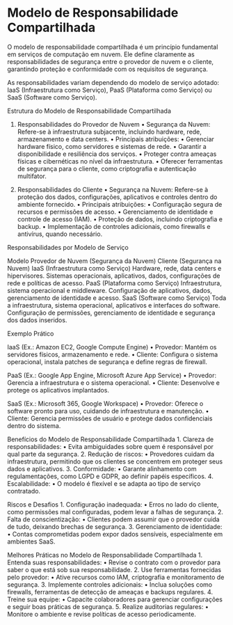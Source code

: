 # Modelo de Responsabilidade Compartilhada

O modelo de responsabilidade compartilhada é um princípio fundamental em serviços de computação em nuvem. Ele define claramente as responsabilidades de segurança entre o provedor de nuvem e o cliente, garantindo proteção e conformidade com os requisitos de segurança.

As responsabilidades variam dependendo do modelo de serviço adotado: IaaS (Infraestrutura como Serviço), PaaS (Plataforma como Serviço) ou SaaS (Software como Serviço).

Estrutura do Modelo de Responsabilidade Compartilhada

1. Responsabilidades do Provedor de Nuvem
	•	Segurança da Nuvem: Refere-se à infraestrutura subjacente, incluindo hardware, rede, armazenamento e data centers.
	•	Principais atribuições:
	•	Gerenciar hardware físico, como servidores e sistemas de rede.
	•	Garantir a disponibilidade e resiliência dos serviços.
	•	Proteger contra ameaças físicas e cibernéticas no nível da infraestrutura.
	•	Oferecer ferramentas de segurança para o cliente, como criptografia e autenticação multifator.

2. Responsabilidades do Cliente
	•	Segurança na Nuvem: Refere-se à proteção dos dados, configurações, aplicativos e controles dentro do ambiente fornecido.
	•	Principais atribuições:
	•	Configuração segura de recursos e permissões de acesso.
	•	Gerenciamento de identidade e controle de acesso (IAM).
	•	Proteção de dados, incluindo criptografia e backup.
	•	Implementação de controles adicionais, como firewalls e antivírus, quando necessário.

Responsabilidades por Modelo de Serviço

Modelo	Provedor de Nuvem (Segurança da Nuvem)	Cliente (Segurança na Nuvem)
IaaS (Infraestrutura como Serviço)	Hardware, rede, data centers e hipervisores.	Sistemas operacionais, aplicativos, dados, configurações de rede e políticas de acesso.
PaaS (Plataforma como Serviço)	Infraestrutura, sistema operacional e middleware.	Configuração de aplicativos, dados, gerenciamento de identidade e acesso.
SaaS (Software como Serviço)	Toda a infraestrutura, sistema operacional, aplicativos e interfaces do software.	Configuração de permissões, gerenciamento de identidade e segurança dos dados inseridos.

Exemplo Prático

IaaS (Ex.: Amazon EC2, Google Compute Engine)
	•	Provedor: Mantém os servidores físicos, armazenamento e rede.
	•	Cliente: Configura o sistema operacional, instala patches de segurança e define regras de firewall.

PaaS (Ex.: Google App Engine, Microsoft Azure App Service)
	•	Provedor: Gerencia a infraestrutura e o sistema operacional.
	•	Cliente: Desenvolve e protege os aplicativos implantados.

SaaS (Ex.: Microsoft 365, Google Workspace)
	•	Provedor: Oferece o software pronto para uso, cuidando de infraestrutura e manutenção.
	•	Cliente: Gerencia permissões de usuário e protege dados confidenciais dentro do sistema.

Benefícios do Modelo de Responsabilidade Compartilhada
	1.	Clareza de responsabilidades:
	•	Evita ambiguidades sobre quem é responsável por qual parte da segurança.
	2.	Redução de riscos:
	•	Provedores cuidam da infraestrutura, permitindo que os clientes se concentrem em proteger seus dados e aplicativos.
	3.	Conformidade:
	•	Garante alinhamento com regulamentações, como LGPD e GDPR, ao definir papéis específicos.
	4.	Escalabilidade:
	•	O modelo é flexível e se adapta ao tipo de serviço contratado.

Riscos e Desafios
	1.	Configuração inadequada:
	•	Erros no lado do cliente, como permissões mal configuradas, podem levar a falhas de segurança.
	2.	Falta de conscientização:
	•	Clientes podem assumir que o provedor cuida de tudo, deixando brechas de segurança.
	3.	Gerenciamento de identidade:
	•	Contas comprometidas podem expor dados sensíveis, especialmente em ambientes SaaS.

Melhores Práticas no Modelo de Responsabilidade Compartilhada
	1.	Entenda suas responsabilidades:
	•	Revise o contrato com o provedor para saber o que está sob sua responsabilidade.
	2.	Use ferramentas fornecidas pelo provedor:
	•	Ative recursos como IAM, criptografia e monitoramento de segurança.
	3.	Implemente controles adicionais:
	•	Inclua soluções como firewalls, ferramentas de detecção de ameaças e backups regulares.
	4.	Treine sua equipe:
	•	Capacite colaboradores para gerenciar configurações e seguir boas práticas de segurança.
	5.	Realize auditorias regulares:
	•	Monitore o ambiente e revise políticas de acesso periodicamente.